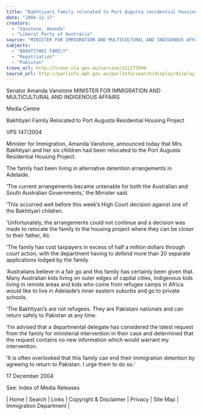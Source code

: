 ```yaml
---
title: "Bakhtiyari family relocated to Port Augusta residential housing project."
date: "2004-12-17"
creators:
  - "Vanstone, Amanda"
  - "Liberal Party of Australia"
source: "MINISTER FOR IMMIGRATION AND MULTICULTURAL AND INDIGENOUS AFFAIRS"
subjects:
  - "BAKHTIYARI FAMILY"
  - "Repatriation"
  - "Pakistan"
trove_url: http://trove.nla.gov.au/version/211273949
source_url: http://parlinfo.aph.gov.au/parlInfo/search/display/display.w3p;query=Id%3A%22media/pressrel/A8SE6%22
---
```


 Senator Amanda Vanstone  MINISTER FOR IMMIGRATION AND MULTICULTURAL AND INDIGENOUS AFFAIRS

 Media Centre

 Bakhtiyari Family Relocated to Port Augusta Residential Housing  Project

 VPS 147/2004

 Minister for Immigration, Amanda Vanstone, announced today that Mrs Bakhtiyari and her six children had been relocated to the Port Augusta  Residential Housing Project.

 The family had been living in alternative detention arrangements in Adelaide.

 ‘The current arrangements became untenable for both the Australian and South Australian Governments,’ the Minister said.

 ‘This occurred well before this week’s High Court decision against one of the Bakhtiyari children.

 ‘Unfortunately, the arrangements could not continue and a decision was made to relocate the family to the housing project where they can be closer  to their father, Ali.

 ‘The family has cost taxpayers in excess of half a million dollars through court action, with the department having to defend more than 20 separate  applications lodged by the family.

 ‘Australians believe in a fair go and this family has certainly been given that. Many Australian kids living on outer edges of capital cities,  Indigenous kids living in remote areas and kids who come from refugee camps in Africa would like to live in Adelaide’s inner eastern suburbs and  go to private schools.

 ‘The Bakhtiyari’s are not refugees. They are Pakistani nationals and can return safely to Pakistan at any time.

 ‘I’m advised that a departmental delegate has considered the latest request from the family for ministerial intervention in their case and determined  that the request contains no new information which would warrant my intervention.

 ‘It is often overlooked that this family can end their immigration detention by agreeing to return to Pakistan. I urge them to do so.’

 17 December 2004

 See: Index of Media Releases

 | Home | Search | Links | Copyright & Disclaimer | Privacy | Site Map | Immigration Department |

